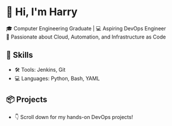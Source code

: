 # 👋 Hi, I'm Harry
🎓 Computer Engineering Graduate | 💻 Aspiring DevOps Engineer  
🚀 Passionate about Cloud, Automation, and Infrastructure as Code

## 🔧 Skills
- 🛠️ Tools: Jenkins, Git
- 💻 Languages: Python, Bash, YAML

## 📦 Projects
- 👇 Scroll down for my hands-on DevOps projects!
